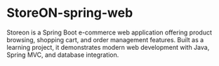 # StoreON-spring-web
Storeon is a Spring Boot e-commerce web application offering product browsing, shopping cart, and order management features. Built as a learning project, it demonstrates modern web development with Java, Spring MVC, and database integration.
